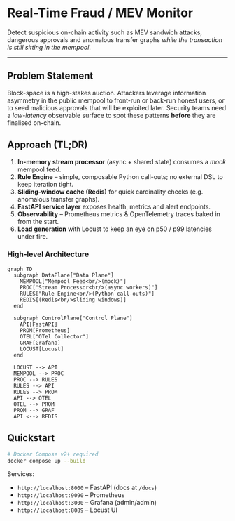 # Real-Time Fraud / MEV Monitor

Detect suspicious on-chain activity such as MEV sandwich attacks, dangerous approvals and anomalous transfer graphs *while the transaction is still sitting in the mempool*.

---

## Problem Statement
Block-space is a high-stakes auction. Attackers leverage information asymmetry in the public mempool to front-run or back-run honest users, or to seed malicious approvals that will be exploited later.  Security teams need a *low-latency* observable surface to spot these patterns **before** they are finalised on-chain.

## Approach (TL;DR)
1. **In-memory stream processor** (async + shared state) consumes a *mock* mempool feed.
2. **Rule Engine** – simple, composable Python call-outs; no external DSL to keep iteration tight.
3. **Sliding-window cache (Redis)** for quick cardinality checks (e.g. anomalous transfer graphs).
4. **FastAPI service layer** exposes health, metrics and alert endpoints.
5. **Observability** – Prometheus metrics & OpenTelemetry traces baked in from the start.
6. **Load generation** with Locust to keep an eye on p50 / p99 latencies under fire.

### High-level Architecture
```mermaid
graph TD
  subgraph DataPlane["Data Plane"]
    MEMPOOL["Mempool Feed<br/>(mock)"]
    PROC["Stream Processor<br/>(async workers)"]
    RULES["Rule Engine<br/>(Python call-outs)"]
    REDIS[(Redis<br/>sliding windows)]
  end

  subgraph ControlPlane["Control Plane"]
    API[FastAPI]
    PROM[Prometheus]
    OTEL["OTel Collector"]
    GRAF[Grafana]
    LOCUST[Locust]
  end

  LOCUST --> API
  MEMPOOL --> PROC
  PROC --> RULES
  RULES --> API
  RULES --> PROM
  API --> OTEL
  OTEL --> PROM
  PROM --> GRAF
  API <--> REDIS
```

## Quickstart
```bash
# Docker Compose v2+ required
docker compose up --build
```
Services:
- `http://localhost:8000` – FastAPI (docs at `/docs`)
- `http://localhost:9090` – Prometheus
- `http://localhost:3000` – Grafana (admin/admin)
- `http://localhost:8089` – Locust UI



